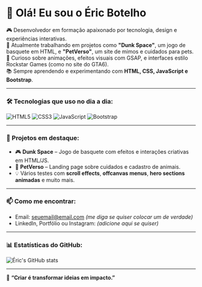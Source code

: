 # 👋 Olá! Eu sou o Éric Botelho

🎮 Desenvolvedor em formação apaixonado por tecnologia, design e experiências interativas.  
🚀 Atualmente trabalhando em projetos como **"Dunk Space"**, um jogo de basquete em HTML, e **"PetVerso"**, um site de mimos e cuidados para pets.  
🎨 Curioso sobre animações, efeitos visuais com GSAP, e interfaces estilo Rockstar Games (como no site do GTA6).  
📚 Sempre aprendendo e experimentando com **HTML, CSS, JavaScript e Bootstrap**.  

---

### 🛠️ Tecnologias que uso no dia a dia:
![HTML5](https://img.shields.io/badge/HTML5-E34F26?style=flat&logo=html5&logoColor=white)
![CSS3](https://img.shields.io/badge/CSS3-1572B6?style=flat&logo=css3&logoColor=white)
![JavaScript](https://img.shields.io/badge/JavaScript-F7DF1E?style=flat&logo=javascript&logoColor=black)
![Bootstrap](https://img.shields.io/badge/Bootstrap-563D7C?style=flat&logo=bootstrap&logoColor=white)

---

### 🧪 Projetos em destaque:
- 🎮 **Dunk Space** – Jogo de basquete com efeitos e interações criativas em HTML/JS.
- 🐾 **PetVerso** – Landing page sobre cuidados e cadastro de animais.
- 💡 Vários testes com **scroll effects**, **offcanvas menus**, **hero sections animadas** e muito mais.

---

### 📫 Como me encontrar:
- Email: seuemail@email.com *(me diga se quiser colocar um de verdade)*
- LinkedIn, Portfólio ou Instagram: *(adicione aqui se quiser)*

---

### 📊 Estatísticas do GitHub:
![Éric's GitHub stats](https://github-readme-stats.vercel.app/api?username=EricBotelho&show_icons=true&theme=default)

---

💬 **“Criar é transformar ideias em impacto.”**
